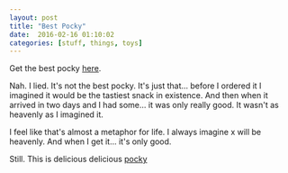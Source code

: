 ```yaml
---
layout: post
title: "Best Pocky"
date:  2016-02-16 01:10:02
categories: [stuff, things, toys]
---
```

Get the best pocky [here](http://amzn.to/2162gEu).

Nah. I lied. It's not the best pocky. It's just that... before I ordered it I imagined it would be the tastiest snack in existence. And then when it arrived in two days and I had some... it was only really good. It wasn't as heavenly as I imagined it.

I feel like that's almost a metaphor for life. I always imagine x will be heavenly. And when I get it... it's only good.

Still. This is delicious delicious [pocky](http://amzn.to/2162gEu)

